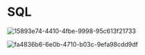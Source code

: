 # SQL

![15893e74-4410-4fbe-9998-95c613f21733](https://github.com/user-attachments/assets/5d0294ec-92ca-49c7-b6ea-17fca7998ce7)


![fa4836b6-6e0b-4710-b03c-9efa98cdd9df](https://github.com/user-attachments/assets/42054585-9c3b-4b0e-8eb9-b70c0576fe0a)


